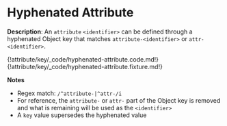 # Hyphenated Attribute

__Description__: An `attribute` `<identifier>` can be defined through a hyphenated Object key that matches `attribute-<identifier>` or `attr-<identifier>`. 

{!attribute/key/_code/hyphenated-attribute.code.md!}
{!attribute/key/_code/hyphenated-attribute.fixture.md!}

__Notes__

+ Regex match: `/^attribute-|^attr-/i`
+ For reference, the `attribute-` or `attr-` part of the Object key is removed and what is remaining will be used as the `<identifier>`
+ A `key` value supersedes the hyphenated value

<div class="cf"></div>
<div class="end"></div>

